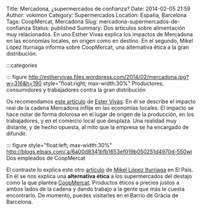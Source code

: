 Title: Mercadona, ¿supermercados de confianza?
Date: 2014-02-05 21:59
Author: vokimon
Category: Supermercados
Location: España, Barcelona
Tags: CoopMercat, Mercadona
Slug: mercadona-supermercados-de-confianza
Status: published
Summary:
	Dos artículos sobre alimentación muy relacionados.
	En uno Esther Vivas explica los impactos de Mercadona en las economías locales, en origen como en destino.
	En el segundo, Mikel López Iturriaga informa sobre CoopMercat, una alternativa ética a la gran distribución.


:::categories

::: figure http://esthervivas.files.wordpress.com/2014/02/mercadona.jpg?w=316&h=190 style="float:right; max-width:30%"
	Productores, consumidores y trabajadores contra la gran distribución

Os recomendamos [este artículo](http://esthervivas.com/2014/02/05/mercadona-supermercados-de-confianza/) de [Ester Vivas](http://esthervivas.com/).
En él se describe el impacto real de la cadena Mercadona inflije en las economías locales.
El impacto se hace notar de forma dolorosa en el lugar de origen de la producción, en los trabajadores, y en el comercio local que desplaza. Una realidad muy distante, y de hecho opuesta, al mito que la empresa se ha encargado de difundir.

::: figure style="float:left; max-width:30%" http://blogs.elpais.com/.a/6a00d8341bfb1653ef019b050251d4970d-550wi
	Dos empleados de CoopMercat

El contraste lo explica este otro [artículo](http://blogs.elpais.com/el-comidista/2014/01/coopmercat-el-supermercado-con-conciencia.html)
de [Mikel López Iturriaga](http://elpais.com/autor/mikel_lopez_iturriaga/a/) en El País.
En él se nos explica una **alternativa ética** a los supermercados del destajo como la que plantea [CoopMercat](http://www.coopmercat.coop/).
Productos éticos a precios justos a ambos lados de la cadena y dando trabajo a la gente que más le cuesta encontrarlo.
De momento, puedes visitarles en el Barrio de Gràcia de Barcelona.
